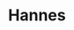 ---
# Display name
title: "Hannes"

# Username (this should match the folder name and the name on publications)
authors:
- "hannes"

# Is this the primary user of the site?
superuser: false

# Role/position (e.g., Professor of Artificial Intelligence)
role: CEO

# Organizations/Affiliations
organizations:
- name: 
  url: ""

# Short bio (displayed in user profile at end of posts)
bio: 

# List each interest with a dash
interests:


# Social/Academic Networking
# For available icons, see: https://wowchemy.com/docs/page-builder/#icons
#   For an email link, use "fas" icon pack, "envelope" icon, and a link in the
#   form "mailto:your-email@example.com" or "#contact" for contact widget.
social:
- icon: envelope
  icon_pack: fas
  link: 'mailto:hannes.bluemel@mailbox.tu-dresden.de'  # For a direct email link, use "mailto:test@example.org".
- icon: linkedin
  icon_pack: fab
  link: www.linkedin.com/in/hannes-bluemel

# Link to a PDF of your resume/CV from the About widget.
# To enable, copy your resume/CV to `static/files/cv.pdf` and uncomment the lines below.
# - icon: cv
#   icon_pack: ai
#   link: files/cv.pdf

# Enter email to display Gravatar (if Gravatar enabled in Config)
email: ""

# Highlight the author in author lists? (true/false)
highlight_name: false

# Organizational groups that you belong to (for People widget)
#   Set this to `[]` or comment out if you are not using People widget.
user_groups:
- Executives
---